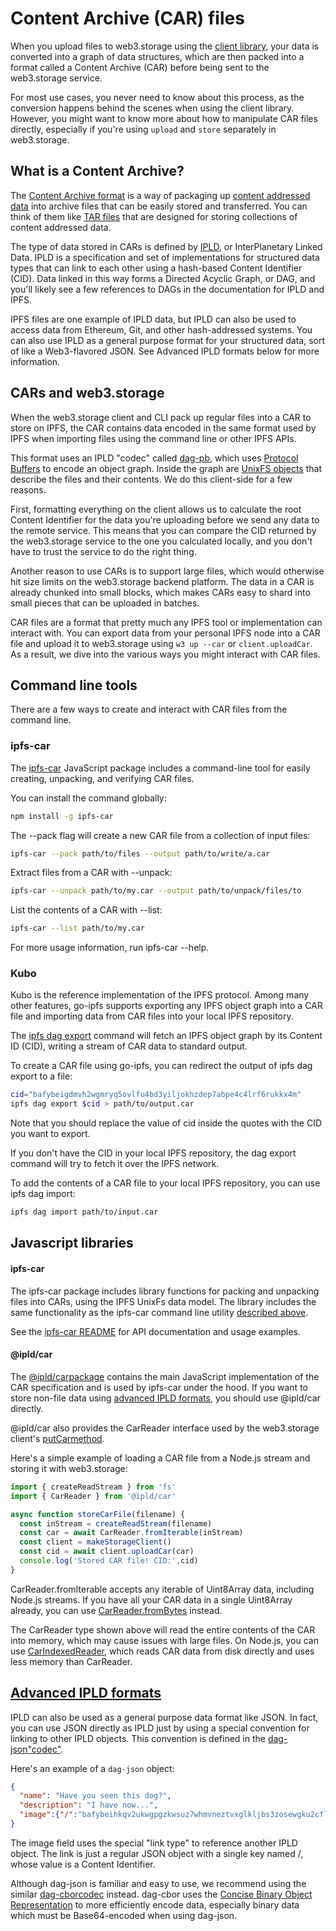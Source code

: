 # Content Archive (CAR) files

When you upload files to web3.storage using the [client library](https://web3.storage/docs/reference/js-client-library/), your data is converted into a graph of data structures, which are then packed into a format called a Content Archive (CAR) before being sent to the web3.storage service.

For most use cases, you never need to know about this process, as the conversion happens behind the scenes when using the client library. However, you might want to know more about how to manipulate CAR files directly, especially if you're using `upload` and `store` separately in web3.storage.

## What is a Content Archive?

The [Content Archive format](https://ipld.io/specs/transport/car/) is a way of packaging up [content addressed data](https://web3.storage/docs/concepts/content-addressing/) into archive files that can be easily stored and transferred. You can think of them like [TAR files](https://en.wikipedia.org/wiki/Tar_(computing)) that are designed for storing collections of content addressed data.

The type of data stored in CARs is defined by [IPLD](https://ipld.io/), or InterPlanetary Linked Data. IPLD is a specification and set of implementations for structured data types that can link to each other using a hash-based Content Identifier (CID). Data linked in this way forms a Directed Acyclic Graph, or DAG, and you'll likely see a few references to DAGs in the documentation for IPLD and IPFS.

IPFS files are one example of IPLD data, but IPLD can also be used to access data from Ethereum, Git, and other hash-addressed systems. You can also use IPLD as a general purpose format for your structured data, sort of like a Web3-flavored JSON. See Advanced IPLD formats below for more information.

## CARs and web3.storage

When the web3.storage client and CLI pack up regular files into a CAR to store on IPFS, the CAR contains data encoded in the same format used by IPFS when importing files using the command line or other IPFS APIs.

This format uses an IPLD "codec" called [dag-pb](https://ipld.io/docs/codecs/known/dag-pb/), which uses [Protocol Buffers](https://developers.google.com/protocol-buffers) to encode an object graph. Inside the graph are [UnixFS objects](https://docs.ipfs.io/concepts/file-systems/#unix-file-system-unixfs) that describe the files and their contents. We do this client-side for a few reasons.

First, formatting everything on the client allows us to calculate the root Content Identifier for the data you're uploading before we send any data to the remote service. This means that you can compare the CID returned by the web3.storage service to the one you calculated locally, and you don't have to trust the service to do the right thing.

Another reason to use CARs is to support large files, which would otherwise hit size limits on the web3.storage backend platform. The data in a CAR is already chunked into small blocks, which makes CARs easy to shard into small pieces that can be uploaded in batches.

CAR files are a format that pretty much any IPFS tool or implementation can interact with. You can export data from your personal IPFS node into a CAR file and upload it to web3.storage using `w3 up --car` or `client.uploadCar`. As a result, we dive into the various ways you might interact with CAR files.

## Command line tools

There are a few ways to create and interact with CAR files from the command line.

### ipfs-car

The [ipfs-car](https://github.com/web3-storage/ipfs-car) JavaScript package includes a command-line tool for easily creating, unpacking, and verifying CAR files.

You can install the command globally:

```sh
npm install -g ipfs-car
```

The --pack flag will create a new CAR file from a collection of input files:

```sh
ipfs-car --pack path/to/files --output path/to/write/a.car
```

Extract files from a CAR with --unpack:

```sh
ipfs-car --unpack path/to/my.car --output path/to/unpack/files/to
```

List the contents of a CAR with --list:

```sh
ipfs-car --list path/to/my.car
```

For more usage information, run ipfs-car --help.

### Kubo

Kubo is the reference implementation of the IPFS protocol. Among many other features, go-ipfs supports exporting any IPFS object graph into a CAR file and importing data from CAR files into your local IPFS repository.

The [ipfs dag export](https://docs.ipfs.io/reference/cli/#ipfs-dag-export) command will fetch an IPFS object graph by its Content ID (CID), writing a stream of CAR data to standard output.

To create a CAR file using go-ipfs, you can redirect the output of ipfs dag export to a file:

```sh
cid="bafybeigdmvh2wgmryq5ovlfu4bd3yiljokhzdep7abpe4c4lrf6rukkx4m"
ipfs dag export $cid > path/to/output.car
```

Note that you should replace the value of cid inside the quotes with the CID you want to export.

If you don't have the CID in your local IPFS repository, the dag export command will try to fetch it over the IPFS network.

To add the contents of a CAR file to your local IPFS repository, you can use ipfs dag import:

```sh
ipfs dag import path/to/input.car
```

## Javascript libraries

#### ipfs-car

The ipfs-car package includes library functions for packing and unpacking files into CARs, using the IPFS UnixFs data model. The library includes the same functionality as the ipfs-car command line utility [described above](https://web3.storage/docs/how-tos/work-with-car-files/#ipfs-car).

See the [ipfs-car README](https://github.com/web3-storage/ipfs-car#api) for API documentation and usage examples.

#### @ipld/car

The [@ipld/car](https://github.com/ipld/js-car)[package](https://github.com/ipld/js-car) contains the main JavaScript implementation of the CAR specification and is used by ipfs-car under the hood. If you want to store non-file data using [advanced IPLD formats](https://web3.storage/docs/how-tos/work-with-car-files/#advanced-ipld-formats), you should use @ipld/car directly.

@ipld/car also provides the CarReader interface used by the web3.storage client's [putCar](https://web3.storage/docs/reference/js-client-library/#store-car-files)[method](https://web3.storage/docs/reference/js-client-library/#store-car-files).

Here's a simple example of loading a CAR file from a Node.js stream and storing it with web3.storage:

```js
import { createReadStream } from 'fs'
import { CarReader } from '@ipld/car'

async function storeCarFile(filename) {
  const inStream = createReadStream(filename)
  const car = await CarReader.fromIterable(inStream)
  const client = makeStorageClient()
  const cid = await client.uploadCar(car)
  console.log('Stored CAR file! CID:',cid)
}
```

CarReader.fromIterable accepts any iterable of Uint8Array data, including Node.js streams. If you have all your CAR data in a single Uint8Array already, you can use [CarReader.fromBytes](https://github.com/ipld/js-car#CarReader__fromBytes) instead.

The CarReader type shown above will read the entire contents of the CAR into memory, which may cause issues with large files. On Node.js, you can use [CarIndexedReader](https://github.com/ipld/js-car#carindexedreader), which reads CAR data from disk directly and uses less memory than CarReader.

## [Advanced IPLD formats](https://web3.storage/docs/how-tos/work-with-car-files/#advanced-ipld-formats)

IPLD can also be used as a general purpose data format like JSON. In fact, you can use JSON directly as IPLD just by using a special convention for linking to other IPLD objects. This convention is defined in the [dag-json](https://ipld.io/docs/codecs/known/dag-json/)["codec"](https://ipld.io/docs/codecs/known/dag-json/).

Here's an example of a `dag-json` object:

```json
{
  "name": "Have you seen this dog?",
  "description": "I have now...",
  "image":{"/":"bafybeihkqv2ukwgpgzkwsuz7whmvneztvxglkljbs3zosewgku2cfluvba"}
}
```

The image field uses the special "link type" to reference another IPLD object. The link is just a regular JSON object with a single key named /, whose value is a Content Identifier.

Although dag-json is familiar and easy to use, we recommend using the similar [dag-cbor](https://ipld.io/docs/codecs/known/dag-cbor/)[codec](https://ipld.io/docs/codecs/known/dag-cbor/) instead. dag-cbor uses the [Concise Binary Object Representation](https://cbor.io/) to more efficiently encode data, especially binary data which must be Base64-encoded when using dag-json.

